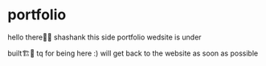 # portfolio
hello there👋👋 shashank this side  portfolio wedsite is under 

built🏗️🚧 tq for being here :) will get back to the website as soon as possible 
